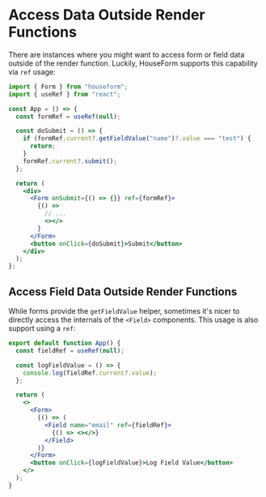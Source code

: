 # Access Data Outside Render Functions

There are instances where you might want to access form or field data outside of the render function. Luckily, HouseForm supports this capability via `ref` usage:

```jsx
import { Form } from "houseform";
import { useRef } from "react";

const App = () => {
  const formRef = useRef(null);

  const doSubmit = () => {
    if (formRef.current?.getFieldValue("name")?.value === "test") {
      return;
    }
    formRef.current?.submit();
  };

  return (
    <div>
      <Form onSubmit={() => {}} ref={formRef}>
        {() =>
          // ...
          <></>
        }
      </Form>
      <button onClick={doSubmit}>Submit</button>
    </div>
  );
};
```

## Access Field Data Outside Render Functions

While forms provide the `getFieldValue` helper, sometimes it's nicer to directly access the internals of the `<Field>` components. This usage is also support using a `ref`:

```jsx
export default function App() {
  const fieldRef = useRef(null);

  const logFieldValue = () => {
    console.log(fieldRef.current?.value);
  };

  return (
    <>
      <Form>
        {() => (
          <Field name="email" ref={fieldRef}>
            {() => <></>}
          </Field>
        )}
      </Form>
      <button onClick={logFieldValue}>Log Field Value</button>
    </>
  );
}
```

